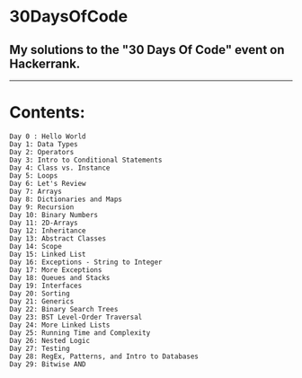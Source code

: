 # 30DaysOfCode

## My solutions to the "30 Days Of Code" event on Hackerrank.

***
# Contents:

    Day 0 : Hello World
    Day 1: Data Types
    Day 2: Operators
    Day 3: Intro to Conditional Statements
    Day 4: Class vs. Instance
    Day 5: Loops
    Day 6: Let's Review
    Day 7: Arrays
    Day 8: Dictionaries and Maps
    Day 9: Recursion
    Day 10: Binary Numbers
    Day 11: 2D-Arrays
    Day 12: Inheritance
    Day 13: Abstract Classes
    Day 14: Scope
    Day 15: Linked List
    Day 16: Exceptions - String to Integer
    Day 17: More Exceptions
    Day 18: Queues and Stacks
    Day 19: Interfaces
    Day 20: Sorting
    Day 21: Generics
    Day 22: Binary Search Trees
    Day 23: BST Level-Order Traversal
    Day 24: More Linked Lists
    Day 25: Running Time and Complexity
    Day 26: Nested Logic
    Day 27: Testing
    Day 28: RegEx, Patterns, and Intro to Databases
    Day 29: Bitwise AND

